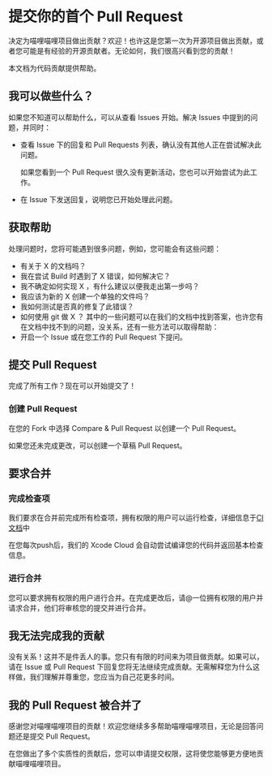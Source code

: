 # 提交你的首个 Pull Request
决定为喵哩喵哩项目做出贡献？欢迎！也许这是您第一次为开源项目做出贡献，或者您可能是有经验的开源贡献者。无论如何，我们很高兴看到您的贡献！

本文档为代码贡献提供帮助。
## 我可以做些什么？
如果您不知道可以帮助什么，可以从查看 Issues 开始。解决 Issues 中提到的问题，并同时：
- 查看 Issue 下的回复和 Pull Requests 列表，确认没有其他人正在尝试解决此问题。
  
  如果您看到一个 Pull Request 很久没有更新活动，您也可以开始尝试为此工作。
- 在 Issue 下发送回复，说明您已开始处理此问题。
## 获取帮助
处理问题时，您将可能遇到很多问题，例如，您可能会有这些问题：
- 有关于 X 的文档吗？
- 我在尝试 Build 时遇到了 X 错误，如何解决它？
- 我不确定如何实现 X ，有什么建议以便我走出第一步吗？
- 我应该为新的 X 创建一个单独的文件吗？
- 我如何测试是否真的修复了此错误？
- 如何使用 git 做 X ？
其中的一些问题可以在我们的文档中找到答案，也许您有在文档中找不到的问题，没关系，还有一些方法可以取得帮助：
- 开启一个 Issue 或在您工作的 Pull Request 下提问。
## 提交 Pull Request
完成了所有工作？现在可以开始提交了！
### 创建 Pull Request
在您的 Fork 中选择 Compare & Pull Request 以创建一个 Pull Request。

如果您还未完成更改，可以创建一个草稿 Pull Request。

## 要求合并
### 完成检查项
我们要求在合并前完成所有检查项，拥有权限的用户可以运行检查，详细信息于[CI 文档](/doc/dev/ci.md)中

在您每次push后，我们的 Xcode Cloud 会自动尝试编译您的代码并返回基本检查信息。
### 进行合并
您可以要求拥有权限的用户进行合并。在完成更改后，请@一位拥有权限的用户并请求合并，他们将审核您的提交并进行合并。

## 我无法完成我的贡献
没有关系！这并不是件丢人的事。您只有有限的时间来为项目做贡献。如果可以，请在 Issue 或 Pull Request 下回复您将无法继续完成贡献。无需解释您为什么这样做，我们理解并尊重您，您应当为自己花更多时间。

## 我的 Pull Request 被合并了
感谢您对喵哩喵哩项目的贡献！欢迎您继续多多帮助喵哩喵哩项目，无论是回答问题还是提交 Pull Request。

在您做出了多个实质性的贡献后，您可以申请提交权限，这将使您能够更方便地贡献喵哩喵哩项目。
